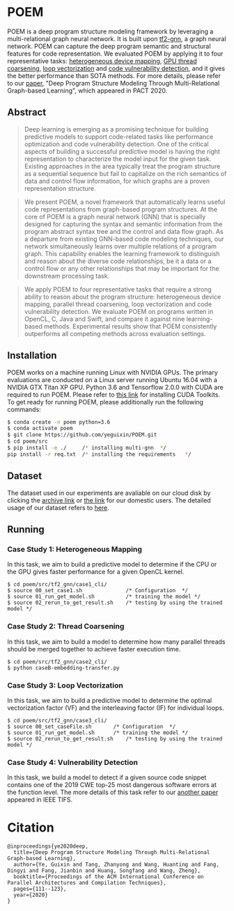 # POEM
POEM is a deep program structure modeling framework by leveraging a multi-relational graph neural network. It is built upon [tf2-gnn](https://github.com/microsoft/tf2-gnn), a graph neural network. POEM can capture the deep program semantic and structural features for code representation. We evaluated POEM by applying it to four representative tasks: [heterogeneous device mapping](#CS1), [GPU thread coarsening](#CS2), [loop vectorization](#CS3) and [code vulnerability detection](#CS4), and it gives the better performance than SOTA methods.
For more details, please refer to our [paper](https://dl.acm.org/doi/abs/10.1145/3410463.3414670), "Deep Program Structure Modeling Through Multi-Relational Graph-based Learning", which appeared in PACT 2020.

## Abstract
> Deep learning is emerging as a promising technique for building predictive models to support code-related tasks like performance
optimization and code vulnerability detection. One of the critical aspects of building a successful predictive model is having the right
representation to characterize the model input for the given task. Existing approaches in the area typically treat the program structure
as a sequential sequence but fail to capitalize on the rich semantics of data and control flow information, for which graphs are a proven
representation structure.

> We present POEM, a novel framework that
automatically learns useful code representations from graph-based program structures. At the core of POEM is a graph neural
network (GNN) that is specially designed for capturing the syntax and semantic information from the program abstract syntax tree and the
control and data flow graph. As a departure from existing GNN-based code modeling techniques, our network simultaneously learns over
multiple relations of a program graph. This capability enables the learning framework to distinguish and reason about the diverse code
relationships, be it a data or a control flow or any other relationships that may be important for the downstream processing task.

> We apply POEM to four representative tasks that require a strong ability to reason about the program structure: heterogeneous
device mapping, parallel thread coarsening, loop vectorization and code vulnerability detection. We evaluate POEM on programs
written in OpenCL, C, Java and Swift, and compare it against nine learning-based methods. Experimental results show that POEM
consistently outperforms all competing methods across evaluation settings.


## Installation

POEM works on a machine running Linux with NVIDIA GPUs. The primary evaluations are conducted on a Linux server running Ubuntu 16.04 with a NVIDIA GTX Titan XP GPU.
Python 3.6 and Tensorflow 2.0.0 with CUDA are required to run POEM. Please refer to [this link](https://developer.nvidia.com/cuda-toolkit-archive) for installing CUDA Toolkits.
To get ready for running POEM, please additionally run the following commands:

```sh
$ conda create -n poem python=3.6
$ conda activate poem
$ git clone https://github.com/yeguixin/POEM.git
$ cd poem/src
$ pip install -e ./     /* installing multi-gnn  */
pip install -r req.txt  /* installing the requirements   */
```

## Dataset
The dataset used in our experiments are avaliable on our cloud disk by clicking the [archive link](https://pan.baidu.com/s/1QHyoCf0E7am1e2DfJTrv1w) or [the link](https://pan.baidu.com/s/1QHyoCf0E7am1e2DfJTrv1w) for our domestic users. The detailed usage of our dataset refers to [here](./data/README.md).


## Running

### Case Study 1: Heterogeneous Mapping <br id = "CS1">
In this task, we aim to build a predictive model to determine if the CPU or the GPU gives faster performance for a given OpenCL kernel. 

``` 
$ cd poem/src/tf2_gnn/case1_cli/
$ source 00_set_case1.sh              /* Configuration  */
$ source 01_run_get_model.sh          /* training the model */
$ source 02_rerun_to_get_result.sh    /* testing by using the trained model */
```

### Case Study 2: Thread Coarsening <br id = "CS2">
In this task, we aim to build a model to determine how many parallel threads should be merged together to achieve faster execution time.

``` 
$ cd poem/src/tf2_gnn/case2_cli/
$ python caseB-embedding-transfer.py
``` 

### Case Study 3: Loop Vectorization <br id = "CS3">
In this task, we aim to build a predictive model to determine the optimal vectorization factor (VF) and the interleaving factor (IF) for individual loops.

``` 
$ cd poem/src/tf2_gnn/case3_cli/
$ source 00_set_caseFile.sh       /* Configuration  */
$ source 01_run_get_model.sh      /* training the model */
$ source 02_rerun_to_get_result.sh    /* testing by using the trained model */
``` 

### Case Study 4: Vulnerability Detection   <br id = "CS4">
In this task, we build a model to detect if a given source code snippet contains one of the 2019 CWE top-25 most dangerous software errors at the function level.
The more details of this task refer to our [another paper](https://github.com/HuantWang/FUNDED_NISL) appeared in IEEE TIFS.


# Citation
```
@inproceedings{ye2020deep,
  title={Deep Program Structure Modeling Through Multi-Relational Graph-based Learning},
  author={Ye, Guixin and Tang, Zhanyong and Wang, Huanting and Fang, Dingyi and Fang, Jianbin and Huang, Songfang and Wang, Zheng},
  booktitle={Proceedings of the ACM International Conference on Parallel Architectures and Compilation Techniques},
  pages={111--123},
  year={2020}
}
```

